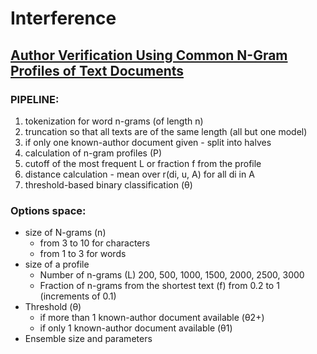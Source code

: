 # Interference

## [Author Verification Using Common N-Gram Profiles of Text Documents](https://www.aclweb.org/anthology/C14-1038.pdf)

### PIPELINE:
1. tokenization for word n-grams (of length n)
2. truncation so that all texts are of the same length (all but one model)
3. if only one known-author document given - split into halves
4. calculation of n-gram profiles (P)
5. cutoff of the most frequent L or fraction f from the profile
6. distance calculation - mean over r(di, u, A) for all di in A
7. threshold-based binary classification (θ)

### Options space:

- size of N-grams (n)
    - from 3 to 10 for characters
    - from 1 to 3 for words
- size of a profile 
    - Number of n-grams (L) 200, 500, 1000, 1500, 2000, 2500, 3000
    - Fraction of n-grams from the shortest text (f) from 0.2 to 1 (increments of 0.1)
- Threshold (θ)
  - if more than 1 known-author document available (θ2+)
  - if only 1 known-author document available (θ1)
- Ensemble size and parameters
